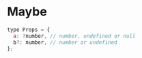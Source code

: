 # Maybe

```js
type Props = {
  a: ?number, // number, undefined or null
  b?: number, // number or undefined
};
```
